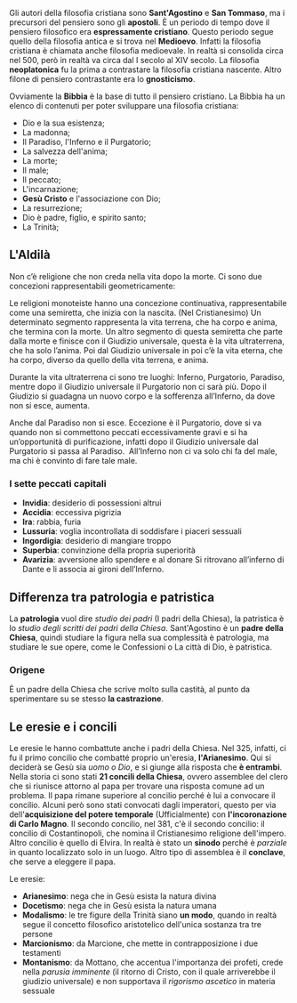 Gli autori della filosofia cristiana sono **Sant'Agostino** e **San Tommaso**, ma i precursori del pensiero sono gli **apostoli**. È un periodo di tempo dove il pensiero filosofico era **espressamente cristiano**. Questo periodo segue quello della filosofia antica e si trova nel **Medioevo**. Infatti la filosofia cristiana è chiamata anche filosofia medioevale. 
In realtà si consolida circa nel 500, però in realtà va circa dal I secolo al XIV secolo. 
La filosofia **neoplatonica** fu la prima a contrastare la filosofia cristiana nascente. Altro filone di pensiero contrastante era lo **gnosticismo**. 

Ovviamente la **Bibbia** è la base di tutto il pensiero cristiano. La Bibbia ha un elenco di contenuti per poter sviluppare una filosofia cristiana: 
- Dio e la sua esistenza; 
- La madonna; 
- Il Paradiso, l'Inferno e il Purgatorio; 
- La salvezza dell'anima; 
- La morte; 
- Il male; 
- Il peccato; 
- L'incarnazione; 
- **Gesù Cristo** e l'associazione con Dio; 
- La resurrezione; 
- Dio è padre, figlio, e spirito santo; 
- La Trinità; 

## L'Aldilà
Non c’è religione che non creda nella vita dopo la morte. Ci sono due concezioni rappresentabili geometricamente: 

Le religioni monoteiste hanno una concezione continuativa, rappresentabile come una semiretta, che inizia con la nascita. (Nel Cristianesimo) Un determinato segmento rappresenta la vita terrena, che ha corpo e anima, che termina con la morte. Un altro segmento di questa semiretta che parte dalla morte e finisce con il Giudizio universale, questa è la vita ultraterrena, che ha solo l’anima. Poi dal Giudizio universale in poi c’è la vita eterna, che ha corpo, diverso da quello della vita terrena, e anima. 

Durante la vita ultraterrena ci sono tre luoghi: Inferno, Purgatorio, Paradiso, mentre dopo il Giudizio universale il Purgatorio non ci sarà più. Dopo il Giudizio si guadagna un nuovo corpo e la sofferenza all’Inferno, da dove non si esce, aumenta. 

Anche dal Paradiso non si esce. Eccezione è il Purgatorio, dove si va quando non si commettono peccati eccessivamente gravi e si ha un’opportunità di purificazione, infatti dopo il Giudizio universale dal Purgatorio si passa al Paradiso. 
All’Inferno non ci va solo chi fa del male, ma chi è convinto di fare tale male.

### I sette peccati capitali
- **Invidia**: desiderio di possessioni altrui 
- **Accidia**: eccessiva pigrizia 
- **Ira**: rabbia, furia 
- **Lussuria**: voglia incontrollata di soddisfare i piaceri sessuali 
- **Ingordigia**: desiderio di mangiare troppo 
- **Superbia**: convinzione della propria superiorità 
- **Avarizia**: avversione allo spendere e al donare 
Si ritrovano all’inferno di Dante e li associa ai gironi dell’Inferno. 

## Differenza tra patrologia e patristica
La **patrologia** vuol dire *studio dei padri* (I padri della Chiesa), la patristica è lo *studio degli scritti dei padri della Chiesa*. 
Sant'Agostino è un **padre della Chiesa**, quindi studiare la figura nella sua complessità è patrologia, ma studiare le sue opere, come le Confessioni o La città di Dio, è patristica.

### Origene
È un padre della Chiesa che scrive molto sulla castità, al punto da sperimentare su se stesso **la castrazione**.

## Le eresie e i concili
Le eresie le hanno combattute anche i padri della Chiesa. Nel 325, infatti, ci fu il primo concilio che combatté proprio un'eresia, **l'Arianesimo**. Qui si deciderà se Gesù sia *uomo o Dio*, e si giunge alla risposta che **è entrambi**.
Nella storia ci sono stati **21 concili della Chiesa**, ovvero assemblee del clero che si riunisce attorno al papa per trovare una risposta comune ad un problema. Il papa rimane superiore al concilio perché è lui a convocare il concilio. Alcuni però sono stati convocati dagli imperatori, questo per via dell'**acquisizione del potere temporale** (Ufficialmente) con **l'incoronazione di Carlo Magno**.
Il secondo concilio, nel 381, c'è il secondo concilio: il concilio di Costantinopoli, che nomina il Cristianesimo religione dell'impero.
Altro concilio è quello di Elvira. In realtà è stato un **sinodo** perché è *parziale* in quanto localizzato solo in un luogo.
Altro tipo di assemblea è il **conclave**, che serve a eleggere il papa.

Le eresie:
* **Arianesimo**: nega che in Gesù esista la natura divina
* **Docetismo**:  nega che in Gesù esista la natura umana
* **Modalismo**: le tre figure della Trinità siano **un modo**, quando in realtà segue il concetto filosofico aristotelico dell'unica sostanza tra tre persone
* **Marcionismo**: da Marcione, che mette in contrapposizione i due testamenti
* **Montanismo**: da Mottano, che accentua l'importanza dei profeti, crede nella *parusia imminente* (il ritorno di Cristo, con il quale arriverebbe il giudizio universale) e non supportava il *rigorismo ascetico* in materia sessuale
